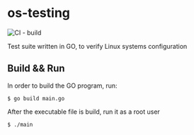 # os-testing

![CI - build](https://github.com/sebastian-pazmay/os-testing/workflows/build-ci/badge.svg)

Test suite written in GO, to verify Linux systems configuration

## Build && Run

In order to build the GO program, run:

```
$ go build main.go
```

After the executable file is build, run it as a root user

```
$ ./main
```
